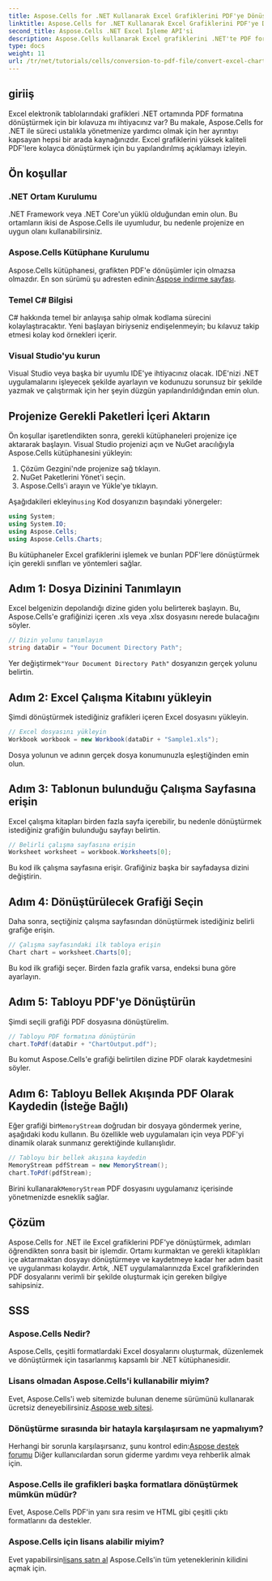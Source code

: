 ```yaml
---
title: Aspose.Cells for .NET Kullanarak Excel Grafiklerini PDF'ye Dönüştürme
linktitle: Aspose.Cells for .NET Kullanarak Excel Grafiklerini PDF'ye Dönüştürme
second_title: Aspose.Cells .NET Excel İşleme API'si
description: Aspose.Cells kullanarak Excel grafiklerini .NET'te PDF formatına nasıl kolayca dönüştüreceğinizi öğrenin. Adım adım kılavuzumuz ön koşulları, kurulumu, kod örneklerini ve SSS'leri kapsar.
type: docs
weight: 11
url: /tr/net/tutorials/cells/conversion-to-pdf-file/convert-excel-charts-to-pdf/
---
```

## giriiş

Excel elektronik tablolarındaki grafikleri .NET ortamında PDF formatına dönüştürmek için bir kılavuza mı ihtiyacınız var? Bu makale, Aspose.Cells for .NET ile süreci ustalıkla yönetmenize yardımcı olmak için her ayrıntıyı kapsayan hepsi bir arada kaynağınızdır. Excel grafiklerini yüksek kaliteli PDF'lere kolayca dönüştürmek için bu yapılandırılmış açıklamayı izleyin.

## Ön koşullar

### .NET Ortam Kurulumu
.NET Framework veya .NET Core'un yüklü olduğundan emin olun. Bu ortamların ikisi de Aspose.Cells ile uyumludur, bu nedenle projenize en uygun olanı kullanabilirsiniz.

### Aspose.Cells Kütüphane Kurulumu
 Aspose.Cells kütüphanesi, grafikten PDF'e dönüşümler için olmazsa olmazdır. En son sürümü şu adresten edinin:[Aspose indirme sayfası](https://releases.aspose.com/cells/net/).

### Temel C# Bilgisi
C# hakkında temel bir anlayışa sahip olmak kodlama sürecini kolaylaştıracaktır. Yeni başlayan biriyseniz endişelenmeyin; bu kılavuz takip etmesi kolay kod örnekleri içerir.

### Visual Studio'yu kurun
Visual Studio veya başka bir uyumlu IDE'ye ihtiyacınız olacak. IDE'nizi .NET uygulamalarını işleyecek şekilde ayarlayın ve kodunuzu sorunsuz bir şekilde yazmak ve çalıştırmak için her şeyin düzgün yapılandırıldığından emin olun.

## Projenize Gerekli Paketleri İçeri Aktarın

Ön koşullar işaretlendikten sonra, gerekli kütüphaneleri projenize içe aktararak başlayın. Visual Studio projenizi açın ve NuGet aracılığıyla Aspose.Cells kütüphanesini yükleyin:

1. Çözüm Gezgini'nde projenize sağ tıklayın.
2. NuGet Paketlerini Yönet'i seçin.
3. Aspose.Cells'i arayın ve Yükle'ye tıklayın.

 Aşağıdakileri ekleyin`using` Kod dosyanızın başındaki yönergeler:

```csharp
using System;
using System.IO;
using Aspose.Cells;
using Aspose.Cells.Charts;
```

Bu kütüphaneler Excel grafiklerini işlemek ve bunları PDF'lere dönüştürmek için gerekli sınıfları ve yöntemleri sağlar.

## Adım 1: Dosya Dizinini Tanımlayın

Excel belgenizin depolandığı dizine giden yolu belirterek başlayın. Bu, Aspose.Cells'e grafiğinizi içeren .xls veya .xlsx dosyasını nerede bulacağını söyler.

```csharp
// Dizin yolunu tanımlayın
string dataDir = "Your Document Directory Path";
```

 Yer değiştirmek`"Your Document Directory Path"` dosyanızın gerçek yolunu belirtin.

## Adım 2: Excel Çalışma Kitabını yükleyin

Şimdi dönüştürmek istediğiniz grafikleri içeren Excel dosyasını yükleyin.

```csharp
// Excel dosyasını yükleyin
Workbook workbook = new Workbook(dataDir + "Sample1.xls");
```

Dosya yolunun ve adının gerçek dosya konumunuzla eşleştiğinden emin olun.

## Adım 3: Tablonun bulunduğu Çalışma Sayfasına erişin

Excel çalışma kitapları birden fazla sayfa içerebilir, bu nedenle dönüştürmek istediğiniz grafiğin bulunduğu sayfayı belirtin.

```csharp
// Belirli çalışma sayfasına erişin
Worksheet worksheet = workbook.Worksheets[0];
```

Bu kod ilk çalışma sayfasına erişir. Grafiğiniz başka bir sayfadaysa dizini değiştirin.

## Adım 4: Dönüştürülecek Grafiği Seçin

Daha sonra, seçtiğiniz çalışma sayfasından dönüştürmek istediğiniz belirli grafiğe erişin.

```csharp
// Çalışma sayfasındaki ilk tabloya erişin
Chart chart = worksheet.Charts[0];
```

Bu kod ilk grafiği seçer. Birden fazla grafik varsa, endeksi buna göre ayarlayın.

## Adım 5: Tabloyu PDF'ye Dönüştürün

Şimdi seçili grafiği PDF dosyasına dönüştürelim.

```csharp
// Tabloyu PDF formatına dönüştürün
chart.ToPdf(dataDir + "ChartOutput.pdf");
```

Bu komut Aspose.Cells'e grafiği belirtilen dizine PDF olarak kaydetmesini söyler.

## Adım 6: Tabloyu Bellek Akışında PDF Olarak Kaydedin (İsteğe Bağlı)

 Eğer grafiği bir`MemoryStream` doğrudan bir dosyaya göndermek yerine, aşağıdaki kodu kullanın. Bu özellikle web uygulamaları için veya PDF'yi dinamik olarak sunmanız gerektiğinde kullanışlıdır.

```csharp
// Tabloyu bir bellek akışına kaydedin
MemoryStream pdfStream = new MemoryStream();
chart.ToPdf(pdfStream);
```

 Birini kullanarak`MemoryStream` PDF dosyasını uygulamanız içerisinde yönetmenizde esneklik sağlar.

## Çözüm

Aspose.Cells for .NET ile Excel grafiklerini PDF'ye dönüştürmek, adımları öğrendikten sonra basit bir işlemdir. Ortamı kurmaktan ve gerekli kitaplıkları içe aktarmaktan dosyayı dönüştürmeye ve kaydetmeye kadar her adım basit ve uygulanması kolaydır. Artık, .NET uygulamalarınızda Excel grafiklerinden PDF dosyalarını verimli bir şekilde oluşturmak için gereken bilgiye sahipsiniz.

## SSS

### Aspose.Cells Nedir?

Aspose.Cells, çeşitli formatlardaki Excel dosyalarını oluşturmak, düzenlemek ve dönüştürmek için tasarlanmış kapsamlı bir .NET kütüphanesidir.

### Lisans olmadan Aspose.Cells'i kullanabilir miyim?

 Evet, Aspose.Cells'i web sitemizde bulunan deneme sürümünü kullanarak ücretsiz deneyebilirsiniz.[Aspose web sitesi](https://releases.aspose.com/cells/net/).

### Dönüştürme sırasında bir hatayla karşılaşırsam ne yapmalıyım?

 Herhangi bir sorunla karşılaşırsanız, şunu kontrol edin:[Aspose destek forumu](https://forum.aspose.com/c/cells/9) Diğer kullanıcılardan sorun giderme yardımı veya rehberlik almak için.

### Aspose.Cells ile grafikleri başka formatlara dönüştürmek mümkün müdür?

Evet, Aspose.Cells PDF'in yanı sıra resim ve HTML gibi çeşitli çıktı formatlarını da destekler.

### Aspose.Cells için lisans alabilir miyim?

 Evet yapabilirsin[lisans satın al](https://purchase.conholdate.com/buy) Aspose.Cells'in tüm yeteneklerinin kilidini açmak için.